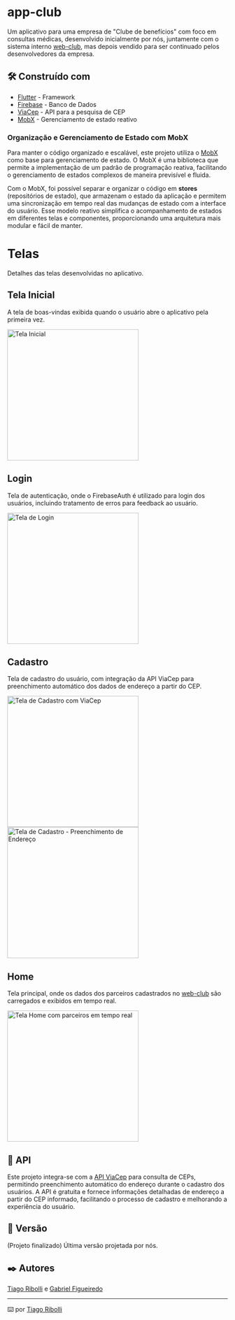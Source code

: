 # app-club

Um aplicativo para uma empresa de "Clube de benefícios" com foco em consultas médicas, desenvolvido inicialmente por nós, juntamente com o sistema interno [web-club](https://github.com/GabrielFMA/web-club), mas depois vendido para ser continuado pelos desenvolvedores da empresa.

## 🛠️ Construído com

* [Flutter](https://flutter.dev/) - Framework
* [Firebase](https://firebase.google.com/) - Banco de Dados
* [ViaCep](https://viacep.com.br) - API para a pesquisa de CEP
* [MobX](https://mobx.pub/) - Gerenciamento de estado reativo

### Organização e Gerenciamento de Estado com MobX

Para manter o código organizado e escalável, este projeto utiliza o [MobX](https://pub.dev/packages/mobx) como base para gerenciamento de estado. O MobX é uma biblioteca que permite a implementação de um padrão de programação reativa, facilitando o gerenciamento de estados complexos de maneira previsível e fluida. 

Com o MobX, foi possível separar e organizar o código em **stores** (repositórios de estado), que armazenam o estado da aplicação e permitem uma sincronização em tempo real das mudanças de estado com a interface do usuário. Esse modelo reativo simplifica o acompanhamento de estados em diferentes telas e componentes, proporcionando uma arquitetura mais modular e fácil de manter.

# Telas
Detalhes das telas desenvolvidas no aplicativo.

## Tela Inicial
A tela de boas-vindas exibida quando o usuário abre o aplicativo pela primeira vez.

<img src="https://github.com/user-attachments/assets/5bdea62f-969c-4d86-828d-d0733326537a" width="300" alt="Tela Inicial" />

## Login
Tela de autenticação, onde o FirebaseAuth é utilizado para login dos usuários, incluindo tratamento de erros para feedback ao usuário.

<img src="https://github.com/user-attachments/assets/d7aa3320-cc86-4f02-a124-ec95e72569f4" width="300" alt="Tela de Login" />

## Cadastro
Tela de cadastro do usuário, com integração da API ViaCep para preenchimento automático dos dados de endereço a partir do CEP.

<img src="https://github.com/user-attachments/assets/9300e25d-b3c4-4ffa-ac38-e43cfc0c0bf1" width="300" alt="Tela de Cadastro com ViaCep" /> 
<img src="https://github.com/user-attachments/assets/dd5f6b53-d041-4de5-9591-34a1de8dc617" width="300" alt="Tela de Cadastro - Preenchimento de Endereço" />

## Home
Tela principal, onde os dados dos parceiros cadastrados no [web-club](https://github.com/GabrielFMA/web-club) são carregados e exibidos em tempo real.

<img src="https://github.com/user-attachments/assets/e266d730-1f50-4ad4-93ca-e9d23f9dbb90" width="300" alt="Tela Home com parceiros em tempo real" />

## 📡 API

Este projeto integra-se com a [API ViaCep](https://viacep.com.br) para consulta de CEPs, permitindo preenchimento automático do endereço durante o cadastro dos usuários. A API é gratuita e fornece informações detalhadas de endereço a partir do CEP informado, facilitando o processo de cadastro e melhorando a experiência do usuário.

## 📌 Versão

(Projeto finalizado) Última versão projetada por nós.

## ✒️ Autores

[Tiago Ribolli](https://gist.github.com/ribollitiago) e [Gabriel Figueiredo](https://gist.github.com/GabrielFMA)

---
⌨️ por [Tiago Ribolli](https://gist.github.com/ribollitiago)
